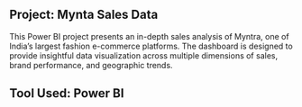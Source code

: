 ## Project: Mynta Sales Data
This Power BI project presents an in-depth sales analysis of Myntra, one of India’s largest fashion e-commerce platforms. The dashboard is designed to provide insightful data visualization across multiple dimensions of sales, brand performance, and geographic trends. 

## Tool Used: Power BI 

